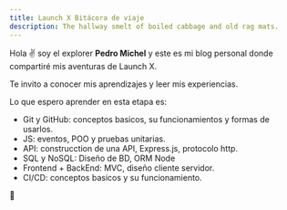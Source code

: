 ```yaml
---
title: Launch X Bitácora de viaje
description: The hallway smelt of boiled cabbage and old rag mats.
---
```


Hola ✌️  soy el explorer **Pedro Michel** y este es mi blog personal donde compartiré mis aventuras de Launch X.

Te invito a conocer mis aprendizajes y leer mis experiencias.

Lo que espero aprender en esta etapa es:
* Git y GitHub: conceptos basicos, su funcionamientos y formas de usarlos.
* JS: eventos, POO y pruebas unitarias.
* API: construcction de una API, Express.js, protocolo http.
* SQL y NoSQL: Diseño de BD, ORM Node
* Frontend + BackEnd: MVC, diseño cliente servidor.
* CI/CD: conceptos basicos y su funcionamiento.

🚀
